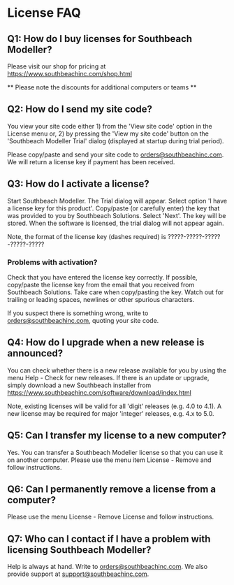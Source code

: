 # License FAQ

## Q1: How do I buy licenses for Southbeach Modeller? 

Please visit our shop for pricing at https://www.southbeachinc.com/shop.html

** Please note the discounts for additional computers or teams **

## Q2: How do I send my site code?

You view your site code either 1) from the 'View site code' option in the License menu or, 2) by pressing the 'View my site code' button on the 'Southbeach Modeller Trial' dialog (displayed at startup during trial period).

Please copy/paste and send your site code to orders@southbeachinc.com. We will return a license key if payment has been received.

## Q3: How do I activate a license?

Start Southbeach Modeller. The Trial dialog will appear. Select option 'I have a license key for this product'. Copy/paste (or carefully enter) the key that was provided to you by Southbeach Solutions. Select 'Next'. The key will be stored. When the software is licensed, the trial dialog will not appear again.

Note, the format of the license key (dashes required) is ?????-?????-?????-?????-????? 

### Problems with activation?

Check that you have entered the license key correctly. If possible, copy/paste the license key from the email that you received from Southbeach Solutions. Take care when copy/pasting the key. Watch out for trailing or leading spaces, newlines or other spurious characters. 

If you suspect there is something wrong, write to orders@southbeachinc.com, quoting your site code. 

## Q4: How do I upgrade when a new release is announced?

You can check whether there is a new release available for you by using the menu Help - Check for new releases. If there is an update or upgrade, simply download a new Southbeach installer from https://www.southbeachinc.com/software/download/index.html

Note, existing licenses will be valid for all 'digit' releases (e.g. 4.0 to 4.1). A new license may be required for major 'integer' releases, e.g. 4.x to 5.0.  

## Q5: Can I transfer my license to a new computer? 

Yes. You can transfer a Southbeach Modeller license so that you can use it on another computer. Please use the menu item License - Remove and 
follow instructions. 

## Q6: Can I permanently remove a license from a computer? 

Please use the menu License - Remove License and follow instructions. 

## Q7: Who can I contact if I have a problem with licensing Southbeach Modeller?

Help is always at hand. Write to orders@southbeachinc.com. We also provide support at support@southbeachinc.com. 